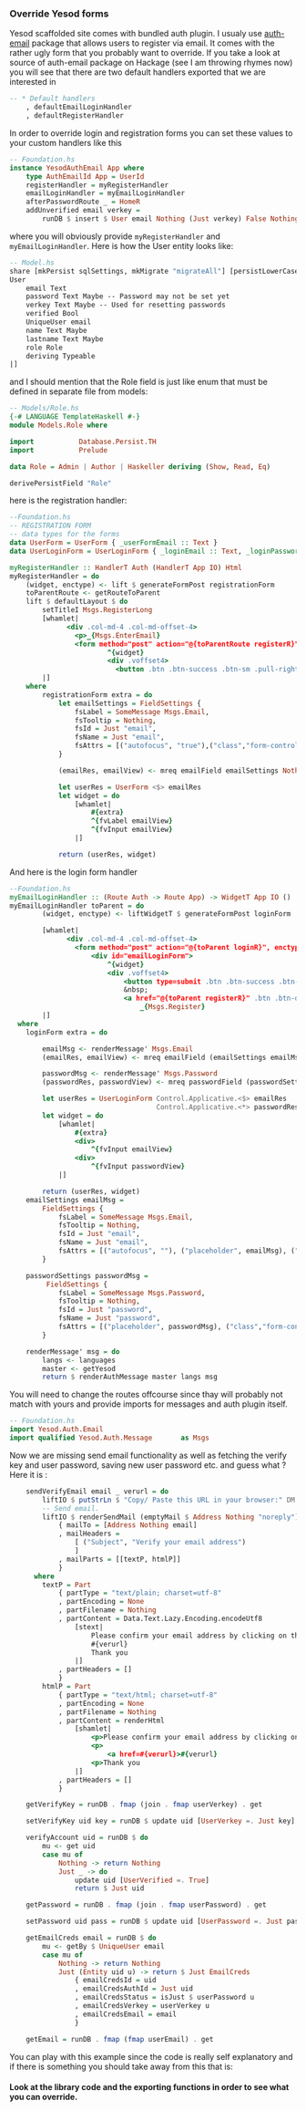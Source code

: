 ### Override Yesod forms

Yesod scaffolded site comes with bundled auth plugin. I usualy use [auth-email](https://hackage.haskell.org/package/yesod-auth-1.4.17/docs/Yesod-Auth-Email.html) package that allows users to register via email. It comes with the rather ugly form that you probably want to override.
If you take a look at source of auth-email package on Hackage (see I am throwing rhymes now) you will see that there are two default handlers exported that we are interested in
```haskell
-- * Default handlers
    , defaultEmailLoginHandler
    , defaultRegisterHandler
```
In order to override login and registration forms you can set these values to your custom handlers like this
```haskell
-- Foundation.hs
instance YesodAuthEmail App where
    type AuthEmailId App = UserId
    registerHandler = myRegisterHandler
    emailLoginHandler = myEmailLoginHandler
    afterPasswordRoute _ = HomeR
    addUnverified email verkey =
        runDB $ insert $ User email Nothing (Just verkey) False Nothing Nothing Haskeller
```
where you will obviously provide `myRegisterHandler` and `myEmailLoginHandler`. Here is how the User entity looks like:
```haskell
-- Model.hs
share [mkPersist sqlSettings, mkMigrate "migrateAll"] [persistLowerCase|
User
    email Text
    password Text Maybe -- Password may not be set yet
    verkey Text Maybe -- Used for resetting passwords
    verified Bool
    UniqueUser email
    name Text Maybe
    lastname Text Maybe
    role Role
    deriving Typeable
|]
```
and I should mention that the Role field is just like enum that must be defined in separate file from models:

```haskell
-- Models/Role.hs
{-# LANGUAGE TemplateHaskell #-}
module Models.Role where

import           Database.Persist.TH
import           Prelude

data Role = Admin | Author | Haskeller deriving (Show, Read, Eq)

derivePersistField "Role"
```
here is the registration handler:

```haskell
--Foundation.hs
-- REGISTRATION FORM
-- data types for the forms
data UserForm = UserForm { _userFormEmail :: Text }
data UserLoginForm = UserLoginForm { _loginEmail :: Text, _loginPassword :: Text }

myRegisterHandler :: HandlerT Auth (HandlerT App IO) Html
myRegisterHandler = do
    (widget, enctype) <- lift $ generateFormPost registrationForm
    toParentRoute <- getRouteToParent
    lift $ defaultLayout $ do
        setTitleI Msgs.RegisterLong
        [whamlet|
              <div .col-md-4 .col-md-offset-4>
                <p>_{Msgs.EnterEmail}
                <form method="post" action="@{toParentRoute registerR}" enctype=#{enctype}>
                        ^{widget}
                        <div .voffset4>
                          <button .btn .btn-success .btn-sm .pull-right>_{Msgs.Register}
        |]
    where
        registrationForm extra = do
            let emailSettings = FieldSettings {
                fsLabel = SomeMessage Msgs.Email,
                fsTooltip = Nothing,
                fsId = Just "email",
                fsName = Just "email",
                fsAttrs = [("autofocus", "true"),("class","form-control")]
            }

            (emailRes, emailView) <- mreq emailField emailSettings Nothing

            let userRes = UserForm <$> emailRes
            let widget = do
                [whamlet|
                    #{extra}
                    ^{fvLabel emailView}
                    ^{fvInput emailView}
                |]

            return (userRes, widget) 

```

And here is the login form handler

```haskell
--Foundation.hs
myEmailLoginHandler :: (Route Auth -> Route App) -> WidgetT App IO ()
myEmailLoginHandler toParent = do
        (widget, enctype) <- liftWidgetT $ generateFormPost loginForm

        [whamlet|
              <div .col-md-4 .col-md-offset-4>
                <form method="post" action="@{toParent loginR}", enctype=#{enctype}>
                    <div id="emailLoginForm">
                        ^{widget}
                        <div .voffset4>
                            <button type=submit .btn .btn-success .btn-sm>Login
                            &nbsp;
                            <a href="@{toParent registerR}" .btn .btn-default .btn-sm .pull-right>
                                _{Msgs.Register}
        |]
  where
    loginForm extra = do

        emailMsg <- renderMessage' Msgs.Email
        (emailRes, emailView) <- mreq emailField (emailSettings emailMsg) Nothing

        passwordMsg <- renderMessage' Msgs.Password
        (passwordRes, passwordView) <- mreq passwordField (passwordSettings passwordMsg) Nothing

        let userRes = UserLoginForm Control.Applicative.<$> emailRes
                                    Control.Applicative.<*> passwordRes
        let widget = do
            [whamlet|
                #{extra}
                <div>
                    ^{fvInput emailView}
                <div>
                    ^{fvInput passwordView}
            |]

        return (userRes, widget)
    emailSettings emailMsg =
        FieldSettings {
            fsLabel = SomeMessage Msgs.Email,
            fsTooltip = Nothing,
            fsId = Just "email",
            fsName = Just "email",
            fsAttrs = [("autofocus", ""), ("placeholder", emailMsg), ("class","form-control")]
        }

    passwordSettings passwordMsg =
         FieldSettings {
            fsLabel = SomeMessage Msgs.Password,
            fsTooltip = Nothing,
            fsId = Just "password",
            fsName = Just "password",
            fsAttrs = [("placeholder", passwordMsg), ("class","form-control")]
        }

    renderMessage' msg = do
        langs <- languages
        master <- getYesod
        return $ renderAuthMessage master langs msg
```

You will need to change the routes offcourse since thay will probably not match with yours and provide imports for messages and auth plugin itself.
```haskell
-- Foundation.hs
import Yesod.Auth.Email
import qualified Yesod.Auth.Message       as Msgs
```
Now we are missing send email functionality as well as fetching the verify key and user password, saving new user password etc. and guess what ? Here it is :

```haskell
    sendVerifyEmail email _ verurl = do
        liftIO $ putStrLn $ "Copy/ Paste this URL in your browser:" DM.<> verurl
        -- Send email.
        liftIO $ renderSendMail (emptyMail $ Address Nothing "noreply")
            { mailTo = [Address Nothing email]
            , mailHeaders =
                [ ("Subject", "Verify your email address")
                ]
            , mailParts = [[textP, htmlP]]
            }
      where
        textP = Part
            { partType = "text/plain; charset=utf-8"
            , partEncoding = None
            , partFilename = Nothing
            , partContent = Data.Text.Lazy.Encoding.encodeUtf8
                [stext|
                    Please confirm your email address by clicking on the link below.
                    #{verurl}
                    Thank you
                |]
            , partHeaders = []
            }
        htmlP = Part
            { partType = "text/html; charset=utf-8"
            , partEncoding = None
            , partFilename = Nothing
            , partContent = renderHtml
                [shamlet|
                    <p>Please confirm your email address by clicking on the link below.
                    <p>
                        <a href=#{verurl}>#{verurl}
                    <p>Thank you
                |]
            , partHeaders = []
            }

    getVerifyKey = runDB . fmap (join . fmap userVerkey) . get

    setVerifyKey uid key = runDB $ update uid [UserVerkey =. Just key]

    verifyAccount uid = runDB $ do
        mu <- get uid
        case mu of
            Nothing -> return Nothing
            Just _ -> do
                update uid [UserVerified =. True]
                return $ Just uid

    getPassword = runDB . fmap (join . fmap userPassword) . get

    setPassword uid pass = runDB $ update uid [UserPassword =. Just pass]

    getEmailCreds email = runDB $ do
        mu <- getBy $ UniqueUser email
        case mu of
            Nothing -> return Nothing
            Just (Entity uid u) -> return $ Just EmailCreds
                { emailCredsId = uid
                , emailCredsAuthId = Just uid
                , emailCredsStatus = isJust $ userPassword u
                , emailCredsVerkey = userVerkey u
                , emailCredsEmail = email
                }

    getEmail = runDB . fmap (fmap userEmail) . get
```

You can play with this example since the code is really self explanatory and if there is something you should take away from this that is:

####  Look at the library code and the exporting functions in order to see what you can override.






